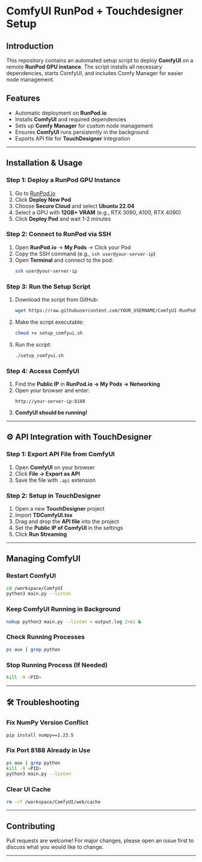 # ComfyUI RunPod + Touchdesigner Setup

##  Introduction

This repository contains an automated setup script to deploy **ComfyUI** on a remote **RunPod GPU instance**. The script installs all necessary dependencies, starts ComfyUI, and includes Comfy Manager for easier node management.

##  Features

- Automatic deployment on **RunPod.io**
- Installs **ComfyUI** and required dependencies
- Sets up **Comfy Manager** for custom node management
- Ensures **ComfyUI** runs persistently in the background
- Exports API file for **TouchDesigner** integration

---

##  Installation & Usage

### **Step 1: Deploy a RunPod GPU Instance**

1. Go to [RunPod.io](https://www.runpod.io/)
2. Click **Deploy New Pod**
3. Choose **Secure Cloud** and select **Ubuntu 22.04**
4. Select a GPU with **12GB+ VRAM** (e.g., RTX 3090, A100, RTX 4090)
5. Click **Deploy Pod** and wait 1-2 minutes

### **Step 2: Connect to RunPod via SSH**

1. Open **RunPod.io** → **My Pods** → Click your Pod
2. Copy the SSH command (e.g., `ssh user@your-server-ip`)
3. Open **Terminal** and connect to the pod:
   ```bash
   ssh user@your-server-ip
   ```

### **Step 3: Run the Setup Script**

1. Download the script from GitHub:
   ```bash
   wget https://raw.githubusercontent.com/YOUR_USERNAME/ComfyUI-RunPod-Setup/main/setup_comfyui.sh
   ```
2. Make the script executable:
   ```bash
   chmod +x setup_comfyui.sh
   ```
3. Run the script:
   ```bash
   ./setup_comfyui.sh
   ```

### **Step 4: Access ComfyUI**

1. Find the **Public IP** in **RunPod.io → My Pods → Networking**
2. Open your browser and enter:
   ```
   http://your-server-ip:8188
   ```
3.  **ComfyUI should be running!**

---

## ⚙️ API Integration with TouchDesigner

### **Step 1: Export API File from ComfyUI**

1. Open **ComfyUI** on your browser
2. Click **File → Export as API**
3. Save the file with `.api` extension

### **Step 2: Setup in TouchDesigner**

1. Open a new **TouchDesigner** project
2. Import **TDComfyUI.tox**
3. Drag and drop the **API file** into the project
4. Set the **Public IP of ComfyUI** in the settings
5. Click **Run Streaming**

---

##  Managing ComfyUI

### **Restart ComfyUI**

```bash
cd /workspace/ComfyUI
python3 main.py --listen
```

### **Keep ComfyUI Running in Background**

```bash
nohup python3 main.py --listen > output.log 2>&1 &
```

### **Check Running Processes**

```bash
ps aux | grep python
```

### **Stop Running Process (If Needed)**

```bash
kill -9 <PID>
```

---

## 🛠 Troubleshooting

### **Fix NumPy Version Conflict**

```bash
pip install numpy==1.23.5
```

### **Fix Port 8188 Already in Use**

```bash
ps aux | grep python
kill -9 <PID>
python3 main.py --listen
```

### **Clear UI Cache**

```bash
rm -rf /workspace/ComfyUI/web/cache
```

---

##  Contributing

Pull requests are welcome! For major changes, please open an issue first to discuss what you would like to change.

---




